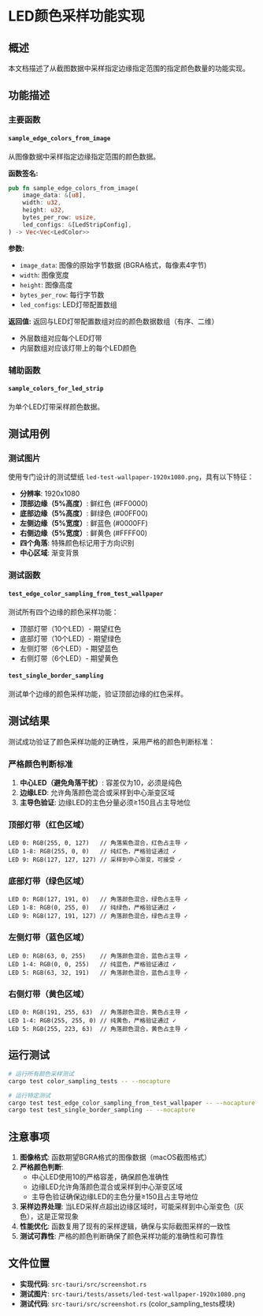 # LED颜色采样功能实现

## 概述

本文档描述了从截图数据中采样指定边缘指定范围的指定颜色数量的功能实现。

## 功能描述

### 主要函数

#### `sample_edge_colors_from_image`

从图像数据中采样指定边缘指定范围的颜色数据。

**函数签名:**
```rust
pub fn sample_edge_colors_from_image(
    image_data: &[u8],
    width: u32,
    height: u32,
    bytes_per_row: usize,
    led_configs: &[LedStripConfig],
) -> Vec<Vec<LedColor>>
```

**参数:**
- `image_data`: 图像的原始字节数据 (BGRA格式，每像素4字节)
- `width`: 图像宽度
- `height`: 图像高度  
- `bytes_per_row`: 每行字节数
- `led_configs`: LED灯带配置数组

**返回值:**
返回与LED灯带配置数组对应的颜色数据数组（有序、二维）
- 外层数组对应每个LED灯带
- 内层数组对应该灯带上的每个LED颜色

### 辅助函数

#### `sample_colors_for_led_strip`

为单个LED灯带采样颜色数据。

## 测试用例

### 测试图片

使用专门设计的测试壁纸 `led-test-wallpaper-1920x1080.png`，具有以下特征：

- **分辨率**: 1920x1080
- **顶部边缘（5%高度）**: 鲜红色 (#FF0000)
- **底部边缘（5%高度）**: 鲜绿色 (#00FF00)  
- **左侧边缘（5%宽度）**: 鲜蓝色 (#0000FF)
- **右侧边缘（5%宽度）**: 鲜黄色 (#FFFF00)
- **四个角落**: 特殊颜色标记用于方向识别
- **中心区域**: 渐变背景

### 测试函数

#### `test_edge_color_sampling_from_test_wallpaper`

测试所有四个边缘的颜色采样功能：

- 顶部灯带（10个LED）- 期望红色
- 底部灯带（10个LED）- 期望绿色
- 左侧灯带（6个LED）- 期望蓝色
- 右侧灯带（6个LED）- 期望黄色

#### `test_single_border_sampling`

测试单个边缘的颜色采样功能，验证顶部边缘的红色采样。

## 测试结果

测试成功验证了颜色采样功能的正确性，采用严格的颜色判断标准：

### 严格颜色判断标准

1. **中心LED（避免角落干扰）**: 容差仅为10，必须是纯色
2. **边缘LED**: 允许角落颜色混合或采样到中心渐变区域
3. **主导色验证**: 边缘LED的主色分量必须≥150且占主导地位

### 顶部灯带（红色区域）
```
LED 0: RGB(255, 0, 127)   // 角落紫色混合，红色占主导 ✓
LED 1-8: RGB(255, 0, 0)   // 纯红色，严格验证通过 ✓
LED 9: RGB(127, 127, 127) // 采样到中心渐变，可接受 ✓
```

### 底部灯带（绿色区域）
```
LED 0: RGB(127, 191, 0)   // 角落颜色混合，绿色占主导 ✓
LED 1-8: RGB(0, 255, 0)   // 纯绿色，严格验证通过 ✓
LED 9: RGB(127, 191, 127) // 角落颜色混合，绿色占主导 ✓
```

### 左侧灯带（蓝色区域）
```
LED 0: RGB(63, 0, 255)    // 角落颜色混合，蓝色占主导 ✓
LED 1-4: RGB(0, 0, 255)   // 纯蓝色，严格验证通过 ✓
LED 5: RGB(63, 32, 191)   // 角落颜色混合，蓝色占主导 ✓
```

### 右侧灯带（黄色区域）
```
LED 0: RGB(191, 255, 63)  // 角落颜色混合，黄色占主导 ✓
LED 1-4: RGB(255, 255, 0) // 纯黄色，严格验证通过 ✓
LED 5: RGB(255, 223, 63)  // 角落颜色混合，黄色占主导 ✓
```

## 运行测试

```bash
# 运行所有颜色采样测试
cargo test color_sampling_tests -- --nocapture

# 运行特定测试
cargo test test_edge_color_sampling_from_test_wallpaper -- --nocapture
cargo test test_single_border_sampling -- --nocapture
```

## 注意事项

1. **图像格式**: 函数期望BGRA格式的图像数据（macOS截图格式）
2. **严格颜色判断**:
   - 中心LED使用10的严格容差，确保颜色准确性
   - 边缘LED允许角落颜色混合或采样到中心渐变区域
   - 主导色验证确保边缘LED的主色分量≥150且占主导地位
3. **采样边界处理**: 当LED采样点超出边缘区域时，可能采样到中心渐变色（灰色），这是正常现象
4. **性能优化**: 函数复用了现有的采样逻辑，确保与实际截图采样的一致性
5. **测试可靠性**: 严格的颜色判断确保了颜色采样功能的准确性和可靠性

## 文件位置

- **实现代码**: `src-tauri/src/screenshot.rs`
- **测试图片**: `src-tauri/tests/assets/led-test-wallpaper-1920x1080.png`
- **测试代码**: `src-tauri/src/screenshot.rs` (color_sampling_tests模块)
